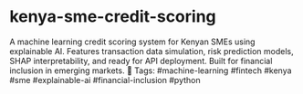 # kenya-sme-credit-scoring
A machine learning credit scoring system for Kenyan SMEs using explainable AI. Features transaction data simulation, risk prediction models, SHAP interpretability, and ready for API deployment. Built for financial inclusion in emerging markets.  🔗 Tags: #machine-learning  #fintech #kenya #sme #explainable-ai #financial-inclusion #python
